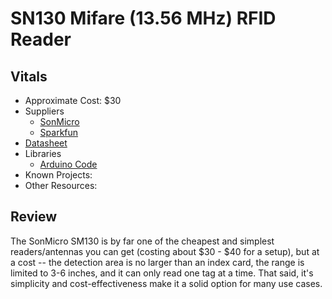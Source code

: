 # SN130 Mifare (13.56 MHz) RFID Reader

## Vitals
* Approximate Cost: $30
* Suppliers
    * [SonMicro](http://www.sonmicro.com/)
    * [Sparkfun](https://www.sparkfun.com/)
* [Datasheet](http://www.sonmicro.com/en/downloads/Mifare/ds_SM130.pdf)
* Libraries
    * [Arduino Code](https://github.com/sparkfun/RFID_Evaluation_Shield)
* Known Projects:
* Other Resources:

## Review

The SonMicro SM130 is by far one of the cheapest and simplest readers/antennas you can get (costing about $30 - $40 for a setup), but at a cost -- the detection area is no larger than an index card, the range is limited to 3-6 inches, and it can only read one tag at a time. That said, it's simplicity and cost-effectiveness make it a solid option for many use cases.
